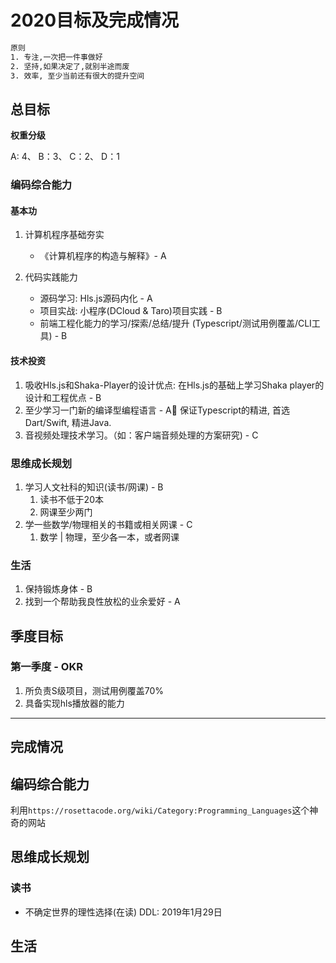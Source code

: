 # 2020目标及完成情况

```bash
原则
1. 专注,一次把一件事做好
2. 坚持,如果决定了,就别半途而废
3. 效率, 至少当前还有很大的提升空间
```

## 总目标

**权重分级**

A: 4、  B：3、  C：2、  D：1

### 编码综合能力

#### 基本功

1. 计算机程序基础夯实
   - 《计算机程序的构造与解释》- A

2. 代码实践能力
   - 源码学习: Hls.js源码内化 - A
   - 项目实战: 小程序(DCloud & Taro)项目实践 - B
   - 前端工程化能力的学习/探索/总结/提升 (Typescript/测试用例覆盖/CLI工具) - B

#### 技术投资

1. 吸收Hls.js和Shaka-Player的设计优点: 在Hls.js的基础上学习Shaka player的设计和工程优点 - B
2. 至少学习一门新的编译型编程语言  - A
    保证Typescript的精进, 首选Dart/Swift, 精进Java.
3. 音视频处理技术学习。（如：客户端音频处理的方案研究) - C

### 思维成长规划

1. 学习人文社科的知识(读书/网课)  - B
   1. 读书不低于20本
   2. 网课至少两门
2. 学一些数学/物理相关的书籍或相关网课  - C
   1. 数学 | 物理，至少各一本，或者网课

### 生活

1. 保持锻炼身体 - B
2. 找到一个帮助我良性放松的业余爱好 - A

## 季度目标

### 第一季度 - OKR

1. 所负责S级项目，测试用例覆盖70%
2. 具备实现hls播放器的能力

---

## 完成情况

## 编码综合能力

利用`https://rosettacode.org/wiki/Category:Programming_Languages`这个神奇的网站

## 思维成长规划

### 读书

- 不确定世界的理性选择(在读)    DDL: 2019年1月29日

## 生活